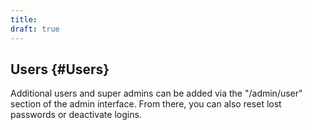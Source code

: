 ```yaml
---
title:
draft: true
---
```


## Users {#Users}
Additional users and super admins can be added via the "/admin/user" section of the admin interface.  From there, you can also reset lost passwords or deactivate logins.
